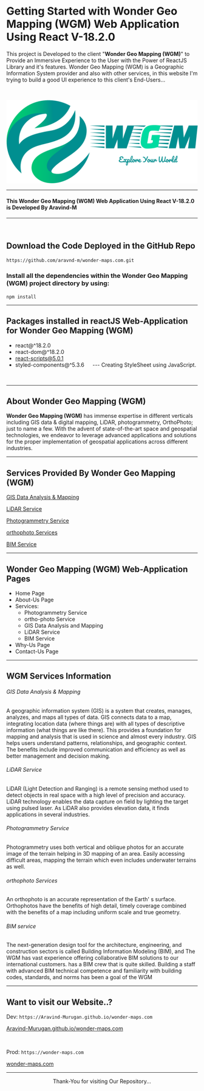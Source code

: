 # Getting Started with Wonder Geo Mapping (WGM) Web Application Using React V-18.2.0

This project is Developed to the client "**Wonder Geo Mapping (WGM)**" to Provide an Immersive Experience to the User with the Power of ReactJS Library and it's features. Wonder Geo Mapping (WGM) is a Geographic Information System provider and also with other services, in this website I'm trying to build a good UI experience to this client's End-Users...

<br/>

<p align='center'>
  <img src='./src/img/favicons/logo.png' width='600' alt='npm start'>
</p>

---

#### This Wonder Geo Mapping (WGM) Web Application Using React V-18.2.0 is Developed By Aravind-M

---

<br />

## Download the Code Deployed in the GitHub Repo

```
https://github.com/aravnd-m/wonder-maps.com.git
```

### Install all the dependencies within the Wonder Geo Mapping (WGM) project directory by using:

```
npm install
```

---

## Packages installed in reactJS Web-Application for Wonder Geo Mapping (WGM)

* react@^18.2.0
* react-dom@^18.2.0
* react-scripts@5.0.1
* styled-components@^5.3.6 &emsp; --- Creating StyleSheet using JavaScript.

<br />

---

## About Wonder Geo Mapping (WGM)

**Wonder Geo Mapping (WGM)** has immense expertise in different verticals including GIS data & digital mapping, LiDAR, photogrammetry, OrthoPhoto; just to name a few. With the advent of state-of-the-art space and geospatial technologies, we endeavor to leverage advanced applications and solutions for the proper implementation of geospatial applications across different industries.

---

## Services Provided By Wonder Geo Mapping (WGM)

[GIS Data Analysis &amp; Mapping](#gis-data-analysis--mapping)

[LiDAR Service](#lidar-service)

[Photogrammetry Service](#photogrammetry-service)

[orthophoto Services](#orthophoto-services)

[BIM Service](#bim-service)

---

## Wonder Geo Mapping (WGM) Web-Application Pages

* Home Page
* About-Us Page
* Services:
  * Photogrammetry Service
  * ortho-photo Service
  * GIS Data Analysis and Mapping
  * LiDAR Service
  * BIM Service
* Why-Us Page
* Contact-Us Page

---

## WGM Services Information

###### GIS Data Analysis & Mapping

A geographic information system (GIS) is a system that creates, manages, analyzes, and maps all types of data. GIS connects data to a map, integrating location data (where things are) with all types of descriptive information (what things are like there). This provides a foundation for mapping and analysis that is used in science and almost every industry. GIS helps users understand patterns, relationships, and geographic context. The benefits include improved communication and efficiency as well as better management and decision making.

###### LiDAR Service

LiDAR (Light Detection and Ranging) is a remote sensing method used to detect objects in real space with a high level of precision and accuracy. LiDAR technology enables the data capture on field by lighting the target using pulsed laser. As LiDAR also provides elevation data, it finds applications in several industries.

###### Photogrammetry Service

Photogrammetry uses both vertical and oblique photos for an accurate image of the terrain helping in 3D mapping of an area. Easily accessing difficult areas, mapping the terrain which even includes underwater terrains as well.

###### orthophoto Services

An orthophoto is an accurate representation of the Earth' s surface. Orthophotos have the benefits of high detail, timely coverage combined with the benefits of a map including uniform scale and true geometry.

###### BIM service

The next-generation design tool for the architecture, engineering, and construction sectors is called Building Information Modeling (BIM), and The WGM has vast experience offering collaborative BIM solutions to our international customers. has a BIM crew that is quite skilled. Building a staff with advanced BIM technical competence and familiarity with building codes, standards, and norms has been a goal of the WGM

---

## Want to visit our Website..?
Dev: ``` https://Aravind-Murugan.github.io/wonder-maps.com ```

[Aravind-Murugan.github.io/wonder-maps.com](https://Aravind-Murugan.github.io/wonder-maps.com)

<br />

Prod: ``` https://wonder-maps.com ```

[wonder-maps.com](https://wonder-maps.com)

---

<p align='center'> Thank-You for visiting Our Repository...</p>